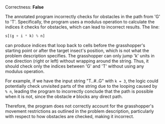 Correctness: **False**

The annotated program incorrectly checks for obstacles in the path from 'G' to 'T'. Specifically, the program uses a modulus operation to calculate the indices it checks for obstacles, which can lead to incorrect results. The line:

```python
s[(g + i * k) % n]
```

can produce indices that loop back to cells before the grasshopper's starting point or after the target insect's position, which is not what the problem description specifies. The grasshopper can only jump 'k' units in one direction (right or left) without wrapping around the string. Thus, it should check only the indices between 'G' and 'T' without using any modulus operation.

For example, if we have the input string "T..#..G" with `k = 3`, the logic could potentially check unvisited parts of the string due to the looping caused by `% n`, leading the program to incorrectly conclude that the path is possible when it is not, since the obstacle `#` blocks any direct path.

Therefore, the program does not correctly account for the grasshopper's movement restrictions as outlined in the problem description, particularly with respect to how obstacles are checked, making it incorrect.